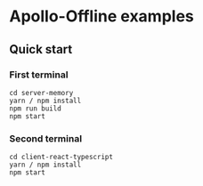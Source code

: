 # Apollo-Offline examples

## Quick start

### First terminal
```shell
cd server-memory
yarn / npm install
npm run build
npm start
```

### Second terminal
```shell
cd client-react-typescript
yarn / npm install
npm start
```
